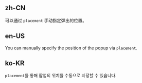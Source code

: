 ## zh-CN

可以通过 `placement` 手动指定弹出的位置。

## en-US

You can manually specify the position of the popup via `placement`.

## ko-KR

`placement`를 통해 팝업의 위치를 수동으로 지정할 수 있습니다.
